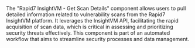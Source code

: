 The "Rapid7 InsightVM - Get Scan Details" component allows users to pull detailed information related to vulnerability scans from the Rapid7 InsightVM platform. It leverages the InsightVM API, facilitating the rapid acquisition of scan data, which is critical in assessing and prioritizing security threats effectively. This component is part of an automated workflow that aims to streamline security processes and data management.
